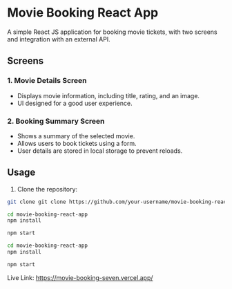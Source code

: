 # Movie Booking React App

A simple React JS application for booking movie tickets, with two screens and integration with an external API.

## Screens

### 1. Movie Details Screen

- Displays movie information, including title, rating, and an image.
- UI designed for a good user experience.

### 2. Booking Summary Screen

- Shows a summary of the selected movie.
- Allows users to book tickets using a form.
- User details are stored in local storage to prevent reloads.


## Usage

1. Clone the repository:

```bash
git clone git clone https://github.com/your-username/movie-booking-react-app.git

cd movie-booking-react-app
npm install

npm start

cd movie-booking-react-app
npm install

npm start
```

Live Link:
https://movie-booking-seven.vercel.app/
